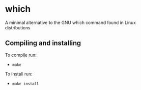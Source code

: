 # which
  A minimal alternative to the GNU which command found in Linux distributions
  
## Compiling and installing  
  To compile run:
  - `make`
  
  To install run:
  - `make install`
